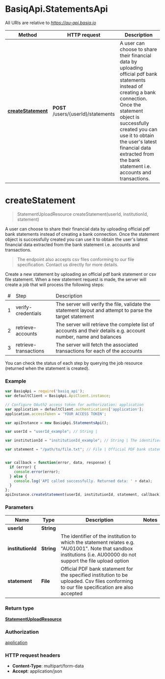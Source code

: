 # BasiqApi.StatementsApi

All URIs are relative to *https://au-api.basiq.io*

Method | HTTP request | Description
------------- | ------------- | -------------
[**createStatement**](StatementsApi.md#createStatement) | **POST** /users/{userId}/statements | A user can choose to share their financial data by uploading official pdf bank statements instead of creating a bank connection. Once the statement object is successfully created you can use it to obtain the user's latest financial data extracted from the bank statement i.e. accounts and transactions.


<a name="createStatement"></a>
# **createStatement**
> StatementUploadResource createStatement(userId, institutionId, statement)

A user can choose to share their financial data by uploading official pdf bank statements instead of creating a bank connection. Once the statement object is successfully created you can use it to obtain the user's latest financial data extracted from the bank statement i.e. accounts and transactions.

<blockquote>The endpoint also accepts csv files conforming to our file specification. Contact us directly for more details.</blockquote>  Create a new statement by uploading an official pdf bank statement or csv file statement. When a new statement request is made, the server will create a job that will process the following steps: <table> <thead><tr><td>#</td><td>Step</td><td>Description</td></tr></thead> <tbody> <tr><td>1</td><td>verify-credentials</td><td>The server will verify the file, validate the statement layout and attempt to parse the target statement</td></tr> <tr><td>2</td><td>retrieve-accounts</td><td>The server will retrieve the complete list of accounts and their details e.g. account number, name and balances</td></tr> <tr><td>3</td><td>retrieve-transactions</td><td>The server will fetch the associated transactions for each of the accounts</td></tr> </tbody> </table>  You can check the status of each step by querying the job resource (returned when the statement is created).

### Example
```javascript
var BasiqApi = require('basiq_api');
var defaultClient = BasiqApi.ApiClient.instance;

// Configure OAuth2 access token for authorization: application
var application = defaultClient.authentications['application'];
application.accessToken = 'YOUR ACCESS TOKEN';

var apiInstance = new BasiqApi.StatementsApi();

var userId = "userId_example"; // String | 

var institutionId = "institutionId_example"; // String | The identifier of the institution to which the statement relates e.g. \"AU01001\". Note that sandbox institutions (i.e. AU00000 do not support the file upload option

var statement = "/path/to/file.txt"; // File | Official PDF bank statement for the specified institution to be uploaded. Csv files conforming to our file specification are also accepted


var callback = function(error, data, response) {
  if (error) {
    console.error(error);
  } else {
    console.log('API called successfully. Returned data: ' + data);
  }
};
apiInstance.createStatement(userId, institutionId, statement, callback);
```

### Parameters

Name | Type | Description  | Notes
------------- | ------------- | ------------- | -------------
 **userId** | **String**|  | 
 **institutionId** | **String**| The identifier of the institution to which the statement relates e.g. \"AU01001\". Note that sandbox institutions (i.e. AU00000 do not support the file upload option | 
 **statement** | **File**| Official PDF bank statement for the specified institution to be uploaded. Csv files conforming to our file specification are also accepted | 

### Return type

[**StatementUploadResource**](StatementUploadResource.md)

### Authorization

[application](../README.md#application)

### HTTP request headers

 - **Content-Type**: multipart/form-data
 - **Accept**: application/json

